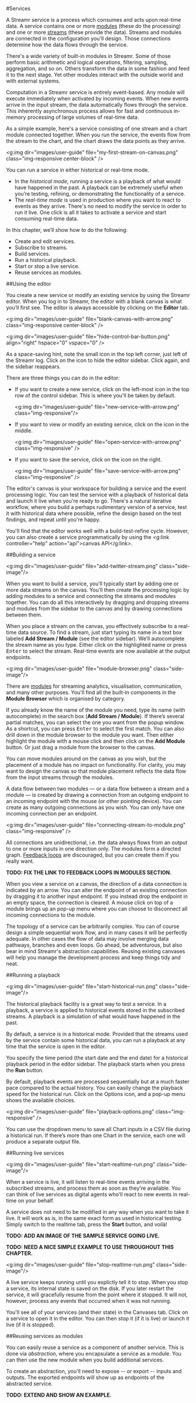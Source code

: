 #Services

A Streamr service is a process which consumes and acts upon real-time data.  A service contains one or more [modules](#modules) (these do the processing) and one or more [streams](#streams) (these provide the data).  Streams and modules are connected in the configuration you'll design.  Those connections determine how the data flows through the service.

There's a wide variety of built-in modules in Streamr.  Some of those perform basic arithmetic and logical operations, filtering, sampling, aggregation, and so on. Others transform the data in some fashion and feed it to the next stage.  Yet other modules interact with the outside world and with external systems.

Computation in a Streamr service is entirely event-based. Any module will execute immediately when activated by incoming events. When new events arrive in the input stream, the data automatically flows through the service. This inherently asynchronous process allows for fast and continuous in-memory processing of large volumes of real-time data.

As a simple example, here's a service consisting of one stream and a chart module connected together.  When you run the service, the events flow from the stream to the chart, and the chart draws the data points as they arrive.

<g:img dir="images/user-guide" file="my-first-stream-on-canvas.png" class="img-responsive center-block" />

You can run a service in either historical or real-time mode.

- In the *historical mode*, running a service is a playback of what would have happened in the past. A playback can be extremely useful when you’re testing, refining, or demonstrating the functionality of a service.
- The *real-time mode* is used in production where you want to react to events as they arrive. There's no need to modify the service in order to run it live.  One click is all it takes to activate a service and start consuming real-time data.

In this chapter, we’ll show how to do the following: 

- Create and edit services.
- Subscribe to streams.
- Build services.
- Run a historical playback.
- Start or stop a live service.
- Reuse services as modules.

##Using the editor

You create a new service or modify an existing service by using the Streamr editor. When you log in to Streamr, the editor with a blank canvas is what you’ll first see. The editor is always accessible by clicking on the **Editor** tab.

<g:img dir="images/user-guide" file="blank-canvas-with-arrow.png" class="img-responsive center-block" />

<g:img dir="images/user-guide" file="hide-control-bar-button.png" align="right"  hspace="0" vspace="0" />

As a space-saving hint, note the small icon in the top left corner, just left of the Streamr log.  Click on the icon to hide the editor sidebar.  Click again, and the sidebar reappears. 

There are three things you can do in the editor:

- If you want to create a new service, click on the left-most icon in the top row of the control sidebar. This is where you'll be taken by default.

   <g:img dir="images/user-guide" file="new-service-with-arrow.png" class="img-responsive"/>

- If you want to view or modify an existing service, click on the icon in the middle.

    <g:img dir="images/user-guide" file="open-service-with-arrow.png" class="img-responsive" />

- If you want to save the service, click on the icon on the right.

    <g:img dir="images/user-guide" file="save-service-with-arrow.png" class="img-responsive" />

The editor's canvas is your workspace for building a service and the event processing logic. You can test the service with a playback of historical data and launch it live when you're ready to go. There's a natural iterative workflow, where you build a perhaps rudimentary version of a service, test it with historical data where possible, refine the design based on the test findings, and repeat until you're happy.

You'll find that the editor works well with a build-test-refine cycle. However, you can also create a service programmatically by using the <g:link controller="help" action="api">canvas API</g:link>. 

##Building a service

<g:img dir="images/user-guide" file="add-twitter-stream.png" class="side-image"/>

When you want to build a service, you’ll typically start by adding one or more data streams on the canvas.  You’ll then create the processing logic by adding modules to a service and connecting the streams and modules together. You can do all this interactively by dragging and dropping streams and modules from the sidebar to the canvas and by drawing connections between them.

When you place a stream on the canvas, you effectively subscribe to a real-time data source. To find a stream, just start typing its name in a text box labeled **Add Stream / Module** (see the editor sidebar).  We’ll autocomplete the stream name as you type. Either click on the highlighted name or press <kbd>Enter</kbd> to select the  stream. Real-time events are now available at the output endpoints.

<g:img dir="images/user-guide" file="module-browser.png" class="side-image"/>

There are [modules](#streams) for streaming analytics, visualisation, communication, and many other purposes. You'll find all the built-in components in the **Module Browser** which is organised by category.

If you already know the name of the module you need, type its name (with autocomplete) in the search box (**Add Stream / Module**).  If there’s several partial matches, you can select the one you want from the popup window. As a shortcut, you can press <kbd>Enter</kbd> to select the first match. You can also drill down in the module browser to the module you want. Then either highlight the module with a mouse click and then click on the **Add Module** button. Or just drag a module from the browser to the canvas.

You can move modules around on the canvas as you wish, but the placement of a module has no impact on functionality.  For clarity, you may want to design the canvas so that module placement reflects the data flow from the input streams through the modules.

A data flow between two modules — or a data flow between a stream and a module — is created by drawing a connection from an outgoing endpoint to an incoming endpoint with the mouse (or other pointing device).  You can create as many outgoing connections as you wish. You can only have one incoming connection per an endpoint.

<g:img dir="images/user-guide" file="connecting-stream-to-module.png" class="img-responsive" />

All connections are unidirectional, i.e. the data always flows from an output to one or more inputs in one direction only.  The modules form a directed graph. [Feedback loops](#loops) are discouraged, but you can create them if you really want.

**TODO: FIX THE LINK TO FEEDBACK LOOPS IN MODULES SECTION.**

When you view a service on a canvas, the direction of a data connection is indicated by an arrow.  You can alter the endpoint of an existing connection by dragging it to another input endpoint.  If you instead drop the endpoint in an empty space, the connection is cleared.  A mouse click on top of a module brings up an pop-up menu where you can choose to disconnect all incoming connections to the module.

The topology of a service can be arbitrarily complex. You can of course design a simple sequential work flow, and in many cases it will be perfectly adequate. In other cases the flow of data may involve merging data pathways, branches and even loops. Go ahead, be adventurous, but also bear in mind Streamr's abstraction capabilities. Reusing existing canvases will help you manage the development process and keep things tidy and neat.

##Running a playback

<g:img dir="images/user-guide" file="start-historical-run.png" class="side-image"/>

The historical playback facility is a great way to test a service.  In a playback, a service is applied to historical events stored in the subscribed streams. A playback is a simulation of what would have happened in the past.

By default, a service is in a historical mode. Provided that the streams used by the service contain some historical data, you can run a playback at any time that the service is open in the editor.

You specify the time period (the start date and the end date) for a historical playback period in the editor sidebar.  The playback starts when you press the **Run** button.

By default, playback events are processed sequentially but at a much faster pace compared to the actual history. You can easily change the playback speed for the historical run. Click on the Options icon, and a pop-up menu shows the available choices.

<g:img dir="images/user-guide" file="playback-options.png" class="img-responsive" />

You can use the dropdown menu to save all Chart inputs in a CSV file during a historical run.  If there’s more than one Chart in the service, each one will produce a separate output file.

##Running live services

<g:img dir="images/user-guide" file="start-realtime-run.png" class="side-image"/>

When a service is live, it will listen to real-time events arriving in the subscribed streams, and process them as soon as they're available. You can think of live services as digital agents who'll react to new events in real-time on your behalf.

A service does not need to be modified in any way when you want to take it live. It will work as is, in the same exact form as used in historical testing. Simply switch to the realtime tab, press the **Start** button, and voilà!

**TODO: ADD AN IMAGE OF THE SAMPLE SERVICE GOING LIVE.**

**TODO: NEED A NICE SIMPLE EXAMPLE TO USE THROUGHOUT THIS CHAPTER.**

<g:img dir="images/user-guide" file="stop-realtime-run.png" class="side-image"/>

A live service keeps running until you explictly tell it to stop. When you stop a service, its internal state is saved on the disk. If you later restart the service, it will gracefully resume from the point where it stopped. It will not, however, process any events that occurred when it was not running.

You'll see all of your services (and their state) in the Canvases tab. Click on a service to open it in the editor. You can then stop it (if it is live) or launch it live (if it is stopped).

##Reusing services as modules

You can easily reuse a service as a component of another service. This is done via *abstraction*, where you encapsulate a service as a module. You can then use the new module when you build additional services.

To create an abstraction, you'll need to expose -- or export -- inputs and outputs. The exported endpoints will show up as endpoints of the abstracted service.

**TODO: EXTEND AND SHOW AN EXAMPLE.**

